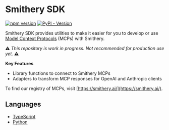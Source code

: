 # Smithery SDK

[![npm version](https://img.shields.io/npm/v/%40smithery%2Fsdk?style=flat-square)](https://www.npmjs.com/package/@smithery/sdk) [![PyPI - Version](https://img.shields.io/pypi/v/smithery?style=flat-square)](https://pypi.org/project/smithery/)


Smithery SDK provides utilities to make it easier for you to develop or use [Model Context Protocols](https://modelcontextprotocol.io/) (MCPs) with Smithery.

⚠️ _This repository is work in progress. Not recommended for production use yet._ ⚠️

**Key Features**

- Library functions to connect to Smithery MCPs
- Adapters to transform MCP responses for OpenAI and Anthropic clients

To find our registry of MCPs, visit [https://smithery.ai/](https://smithery.ai/).

## Languages
- [TypeScript](typescript/README.md)
- [Python](python/README.md)